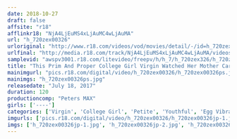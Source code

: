 ```yaml
---
date: 2018-10-27
draft: false
affsite: "r18"
afflinkr18: "NjA4LjEuMS4xLjAuMC4wLjAuMA"
url: "h_720zex00326"
urloriginal: "http://www.r18.com/videos/vod/movies/detail/-/id=h_720zex00326"
urlfinal: "http://media.r18.com/track/NjA4LjEuMS4xLjAuMC4wLjAuMA/videos/vod/movies/detail/-/id=h_720zex00326"
samplevid: "awspv3001.r18.com/litevideo/freepv/h/h_7/h_720zex326/h_720zex326_dmb_w.mp4"
title: "This Prim And Proper College Girl Virgin Watched Her Mother Care For Her Grandmother And That Inspired Her To Work In Social Welfare And Now She's Being Deflowered Kumi (Age 20)"
mainimgurl: "pics.r18.com/digital/video/h_720zex00326/h_720zex00326ps.jpg"
mainimgs: "h_720zex00326ps.jpg"
releasedate: "July 18, 2017"
duration: 120
productioncomp: "Peters MAX"
girls: ['----']
categories: ['Virgin', 'College Girl', 'Petite', 'Youthful', 'Egg Vibrator', 'Threesome / Foursome', 'Hi-Def']
imgurls: ['pics.r18.com/digital/video/h_720zex00326/h_720zex00326jp-1.jpg', 'pics.r18.com/digital/video/h_720zex00326/h_720zex00326jp-2.jpg', 'pics.r18.com/digital/video/h_720zex00326/h_720zex00326jp-3.jpg', 'pics.r18.com/digital/video/h_720zex00326/h_720zex00326jp-4.jpg', 'pics.r18.com/digital/video/h_720zex00326/h_720zex00326jp-5.jpg', 'pics.r18.com/digital/video/h_720zex00326/h_720zex00326jp-6.jpg', 'pics.r18.com/digital/video/h_720zex00326/h_720zex00326jp-7.jpg', 'pics.r18.com/digital/video/h_720zex00326/h_720zex00326jp-8.jpg', 'pics.r18.com/digital/video/h_720zex00326/h_720zex00326jp-9.jpg', 'pics.r18.com/digital/video/h_720zex00326/h_720zex00326jp-10.jpg', 'pics.r18.com/digital/video/h_720zex00326/h_720zex00326jp-11.jpg', 'pics.r18.com/digital/video/h_720zex00326/h_720zex00326jp-12.jpg', 'pics.r18.com/digital/video/h_720zex00326/h_720zex00326jp-13.jpg', 'pics.r18.com/digital/video/h_720zex00326/h_720zex00326jp-14.jpg', 'pics.r18.com/digital/video/h_720zex00326/h_720zex00326jp-15.jpg', 'pics.r18.com/digital/video/h_720zex00326/h_720zex00326jp-16.jpg', 'pics.r18.com/digital/video/h_720zex00326/h_720zex00326jp-17.jpg', 'pics.r18.com/digital/video/h_720zex00326/h_720zex00326jp-18.jpg', 'pics.r18.com/digital/video/h_720zex00326/h_720zex00326jp-19.jpg', 'pics.r18.com/digital/video/h_720zex00326/h_720zex00326jp-20.jpg']
imgs: ['h_720zex00326jp-1.jpg', 'h_720zex00326jp-2.jpg', 'h_720zex00326jp-3.jpg', 'h_720zex00326jp-4.jpg', 'h_720zex00326jp-5.jpg', 'h_720zex00326jp-6.jpg', 'h_720zex00326jp-7.jpg', 'h_720zex00326jp-8.jpg', 'h_720zex00326jp-9.jpg', 'h_720zex00326jp-10.jpg', 'h_720zex00326jp-11.jpg', 'h_720zex00326jp-12.jpg', 'h_720zex00326jp-13.jpg', 'h_720zex00326jp-14.jpg', 'h_720zex00326jp-15.jpg', 'h_720zex00326jp-16.jpg', 'h_720zex00326jp-17.jpg', 'h_720zex00326jp-18.jpg', 'h_720zex00326jp-19.jpg', 'h_720zex00326jp-20.jpg']
---
```

